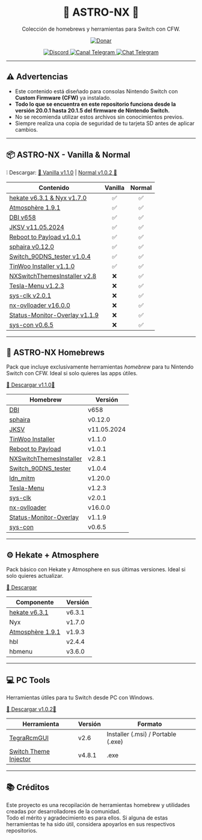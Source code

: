 <p align="center">
  <h1 align="center">🚀 ASTRO-NX 🚀</h1>
  <p align="center">Colección de homebrews y herramientas para Switch con CFW.</p>
</p>

<p align="center">
  <a href="https://zj3an.vercel.app/donate.html">
    <img src="https://img.shields.io/badge/💖%20Donate-Apóyame%20con%20una%20donación-blueviolet" alt="Donar">
  </a>
</p>

<p align="center">
  <a href="https://discord.gg/K7k2pzT8de">
    <img src="https://img.shields.io/badge/Discord-Astro%20Homebrew-5865F2?logo=discord&logoColor=white" alt="Discord">
  </a>
  <a href="https://t.me/AstroHomebrew">
    <img src="https://img.shields.io/badge/Canal-Telegram-229ED9?logo=telegram&logoColor=white" alt="Canal Telegram">
  </a>
  <a href="https://t.me/AstroHomebrewChat">
    <img src="https://img.shields.io/badge/Chat-Telegram-229ED9?logo=telegram&logoColor=white" alt="Chat Telegram">
  </a>
</p>

---

## ⚠️ Advertencias

- Este contenido está diseñado para consolas Nintendo Switch con **Custom Firmware (CFW)** ya instalado.
- **Todo lo que se encuentra en este repositorio funciona desde la versión 20.0.1 hasta 20.1.5 del firmware de Nintendo Switch.**
- No se recomienda utilizar estos archivos sin conocimientos previos.
- Siempre realiza una copia de seguridad de tu tarjeta SD antes de aplicar cambios.

---

## 📦 ASTRO-NX - Vanilla & Normal
❕ Descargar: [👾 Vanilla v1.1.0](https://github.com/zJ3an/astro-nx/releases/download/v1.1.0/astro-nx-vanilla.zip) | [Normal v1.0.2 👾](https://github.com/zJ3an/astro-nx/releases/download/v1.1.0/astro-nx-normal.zip)

| Contenido                     | Vanilla | Normal |
| ----------------------------- | :-----: | :----: |
| [hekate v6.3.1 & Nyx v1.7.0](https://github.com/CTCaer/hekate)    | ✅ | ✅ |
| [Atmosphère 1.9.1](https://github.com/Atmosphere-NX/Atmosphere)                | ✅ | ✅ |
| [DBI v658](https://github.com/rashevskyv/dbi/releases/tag/658)                      | ✅ | ✅ |
| [JKSV v11.05.2024](https://github.com/J-D-K/JKSV)            | ✅ | ✅ |
| [Reboot to Payload v1.0.1](https://github.com/Atmosphere-NX/Atmosphere)     | ✅ | ✅ |
| [sphaira v0.12.0](https://github.com/ITotalJustice/sphaira)          | ✅ | ✅ |
| [Switch\_90DNS\_tester v1.0.4](https://github.com/meganukebmp/Switch_90DNS_tester)| ✅ | ✅ |
| [TinWoo Installer v1.1.0](https://github.com/hax4dazy/TinWoo)   | ✅ | ✅ |
| [NXSwitchThemesInstaller v2.8](https://github.com/exelix11/SwitchThemeInjector) | ❌ | ✅ |
| [Tesla-Menu v1.2.3](https://github.com/WerWolv/Tesla-Menu)          | ❌ | ✅ |
| [sys-clk v2.0.1](https://github.com/retronx-team/sys-clk)            | ❌ | ✅ |
| [nx-ovlloader v16.0.0](https://github.com/WerWolv/nx-ovlloader)   | ❌ | ✅ |
| [Status-Monitor-Overlay v1.1.9](https://github.com/masagrator/Status-Monitor-Overlay) | ❌ | ✅ |
| [sys-con v0.6.5](https://github.com/cathery/sys-con)            | ❌ | ✅ |

---

## 🧩 ASTRO-NX Homebrews
Pack que incluye exclusivamente herramientas *homebrew* para tu Nintendo Switch con CFW. Ideal si solo quieres las apps útiles.

[👾 Descargar v1.1.0👾](https://github.com/zJ3an/astro-nx/releases/download/1.0.2/Homebrews.zip)

| Homebrew                   | Versión  |
|----------------------------|----------|
| [DBI](https://github.com/rashevskyv/dbi/releases/tag/658)                                | v658     |
| [sphaira](https://github.com/ITotalJustice/sphaira)                    | v0.12.0  |
| [JKSV](https://github.com/J-D-K/JKSV)                                  | v11.05.2024 |
| [TinWoo Installer](https://github.com/hax4dazy/TinWoo)                 | v1.1.0   |
| [Reboot to Payload](https://github.com/Atmosphere-NX/Atmosphere)      | v1.0.1   |
| [NXSwitchThemesInstaller](https://github.com/exelix11/SwitchThemeInjector) | v2.8.1     |
| [Switch_90DNS_tester](https://github.com/meganukebmp/Switch_90DNS_tester) | v1.0.4   |
| [ldn_mitm](https://github.com/spacemeowx2/ldn_mitm)               | v1.20.0  |
| [Tesla-Menu](https://github.com/WerWolv/Tesla-Menu)                    | v1.2.3   |
| [sys-clk](https://github.com/retronx-team/sys-clk)                     | v2.0.1   |
| [nx-ovlloader](https://github.com/WerWolv/nx-ovlloader)                | v16.0.0  |
| [Status-Monitor-Overlay](https://github.com/masagrator/Status-Monitor-Overlay) | v1.1.9   |
| [sys-con](https://github.com/cathery/sys-con)                          | v0.6.5   |

---

## ⚙️ Hekate + Atmosphere
Pack básico con Hekate y Atmosphere en sus últimas versiones. Ideal si solo quieres actualizar.

[👾 Descargar](https://github.com/zJ3an/astro-nx/releases/download/1.0.2/hekate+atmosphere.zip)

| Componente   | Versión  |
|--------------|----------|
| [hekate v6.3.1](https://github.com/CTCaer/hekate)       | v6.3.1   |
| Nyx          | v1.7.0   |
| [Atmosphère 1.9.1](https://github.com/Atmosphere-NX/Atmosphere)   | v1.9.3   |
| hbl          | v2.4.4   |
| hbmenu       | v3.6.0   |

---

## 💻 PC Tools

Herramientas útiles para tu Switch desde PC con Windows.

[👾 Descargar v1.0.2👾](https://github.com/zJ3an/astro-nx/releases/download/1.0.2/PC_Tools.zip)

| Herramienta                           | Versión | Formato                    |
|--------------------------------------|---------|----------------------------|
| [TegraRcmGUI](https://github.com/eliboa/TegraRcmGUI)             | v2.6    | Installer (.msi) / Portable (.exe) |
| [Switch Theme Injector](https://github.com/exelix11/SwitchThemeInjector) | v4.8.1    | .exe                        |

---

## 📚 Créditos

Este proyecto es una recopilación de herramientas homebrew y utilidades creadas por desarrolladores de la comunidad.  
Todo el mérito y agradecimiento es para ellos. Si alguna de estas herramientas te ha sido útil, considera apoyarlos en sus respectivos repositorios.
